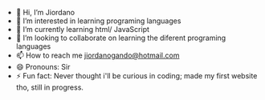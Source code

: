 - 👋 Hi, I’m Jiordano
- 👀 I’m interested in learning programing languages
- 🌱 I’m currently learning html/ JavaScript
- 💞️ I’m looking to collaborate on learning the diferent programing languages
- 📫 How to reach me jiordanogando@hotmail.com
- 😄 Pronouns: Sir
- ⚡ Fun fact: Never thought i'll be curious in coding; made my first website tho, still in progress.

<!---
JiordanoOC/JiordanoOC is a ✨ special ✨ repository because its `README.md` (this file) appears on your GitHub profile.
You can click the Preview link to take a look at your changes.
--->
